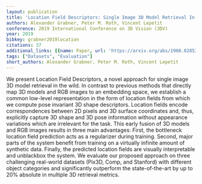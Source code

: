 ```yaml
---
layout: publication
title: 'Location Field Descriptors: Single Image 3D Model Retrieval In The Wild'
authors: Alexander Grabner, Peter M. Roth, Vincent Lepetit
conference: 2019 International Conference on 3D Vision (3DV)
year: 2019
bibkey: grabner2019location
citations: 37
additional_links: [{name: Paper, url: 'https://arxiv.org/abs/1908.02853'}]
tags: ["Datasets", "Evaluation"]
short_authors: Alexander Grabner, Peter M. Roth, Vincent Lepetit
---
```

We present Location Field Descriptors, a novel approach for single image 3D
model retrieval in the wild. In contrast to previous methods that directly map
3D models and RGB images to an embedding space, we establish a common low-level
representation in the form of location fields from which we compute pose
invariant 3D shape descriptors. Location fields encode correspondences between
2D pixels and 3D surface coordinates and, thus, explicitly capture 3D shape and
3D pose information without appearance variations which are irrelevant for the
task. This early fusion of 3D models and RGB images results in three main
advantages: First, the bottleneck location field prediction acts as a
regularizer during training. Second, major parts of the system benefit from
training on a virtually infinite amount of synthetic data. Finally, the
predicted location fields are visually interpretable and unblackbox the system.
We evaluate our proposed approach on three challenging real-world datasets
(Pix3D, Comp, and Stanford) with different object categories and significantly
outperform the state-of-the-art by up to 20% absolute in multiple 3D retrieval
metrics.